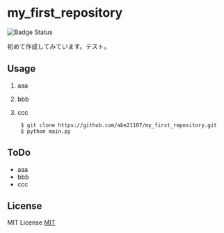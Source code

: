 # my_first_repository

![Badge Status](https://img.shields.io/github/license/abe21107/my_first_repository)

初めて作成してみています。テスト。

## Usage
1. aaa
2. bbb
3. ccc

        $ git clone https://github.com/abe21107/my_first_repository.git
        $ python main.py

## ToDo
- aaa
- bbb
- ccc

## License
MIT License
[MIT](http://abe21107.mit-license.org)
